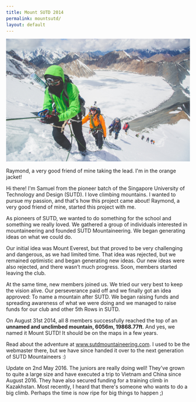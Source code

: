 ```yaml
---
title: Mount SUTD 2014 
permalink: mountsutd/ 
layout: default 
---
```


<div class="image-wrapper"> <img src="/images/assets/mount_sutd.jpg"> <p
    class="image-caption">Raymond, a very good friend of mine taking the lead.
    I'm in the orange jacket!</p> </div>

Hi there! I'm Samuel from the pioneer batch of the Singapore University of
Technology and Design (SUTD). I love climbing mountains. I wanted to pursue my
passion, and that's how this project came about! Raymond, a very good friend of
mine, started this project with me.

As pioneers of SUTD, we wanted to do something for the school and something
we really loved. We gathered a group of individuals interested in mountaineering
and founded SUTD Mountaineering. We began generating ideas on what we could
do. 

Our initial idea was Mount Everest, but that proved to be very challenging
and dangerous, as we had limited time. That idea was rejected, but we remained
optimistic and began generating new ideas. Our new ideas were also rejected, and
there wasn’t much progress. Soon, members started leaving the club.

At the same time, new members joined us. We tried our very best to keep the
vision alive. Our perseverance paid off and we finally got an idea approved: To
name a mountain after SUTD. We began raising funds and spreading awareness of
what we were doing and we managed to raise funds for our club and other 5th Rows
in SUTD.

On August 31st 2014, all 8 members successfully reached the top of an
**unnamed and unclimbed mountain, 6056m, 19868.77ft**. And yes, we named it
Mount SUTD! It should be on the maps in a few years.

Read about the adventure at <a
    href="http://sutdmountaineering.com/">www.sutdmountaineering.com</a>. I used
to be the webmaster there, but we have since handed it over to the next
generation of SUTD Mountaineers :)

Update on 2nd May 2016. The juniors are really doing well! They've grown to
quite a large size and have executed a trip to Vietnam and China since August
2016. They have also secured funding for a training climb in Kazakhstan. Most
recently, I heard that there's someone who wants to do a big climb. Perhaps the
time is now ripe for big things to happen ;)

